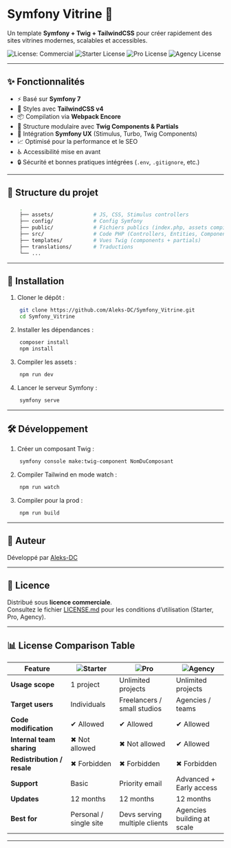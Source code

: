 # Symfony Vitrine 🚀

Un template **Symfony + Twig + TailwindCSS** pour créer rapidement des sites vitrines modernes, scalables et accessibles.

![License: Commercial](https://img.shields.io/badge/License-Commercial-blue.svg)
![Starter License](https://img.shields.io/badge/License-Starter-green.svg)
![Pro License](https://img.shields.io/badge/License-Pro-orange.svg)
![Agency License](https://img.shields.io/badge/License-Agency-purple.svg)

---

## ✨ Fonctionnalités
- ⚡️ Basé sur **Symfony 7**
- 🎨 Styles avec **TailwindCSS v4**
- 📦 Compilation via **Webpack Encore**
- 🧩 Structure modulaire avec **Twig Components & Partials**
- 🚀 Intégration **Symfony UX** (Stimulus, Turbo, Twig Components)
- 📈 Optimisé pour la performance et le SEO
- ♿ Accessibilité mise en avant
- 🔒 Sécurité et bonnes pratiques intégrées (`.env`, `.gitignore`, etc.)

---

## 📂 Structure du projet
```bash
    .
    ├── assets/             # JS, CSS, Stimulus controllers
    ├── config/             # Config Symfony
    ├── public/             # Fichiers publics (index.php, assets compilés)
    ├── src/                # Code PHP (Controllers, Entities, Components)
    ├── templates/          # Vues Twig (components + partials)
    ├── translations/       # Traductions
    └── ...
```

---

## 🚀 Installation
1. Cloner le dépôt :
```bash
    git clone https://github.com/Aleks-DC/Symfony_Vitrine.git
    cd Symfony_Vitrine
```

2. Installer les dépendances :
```bash
    composer install
    npm install
```

3. Compiler les assets :
```bash
    npm run dev
```

4. Lancer le serveur Symfony :
```bash
    symfony serve
```

---

## 🛠️ Développement
1. Créer un composant Twig :
```bash
    symfony console make:twig-component NomDuComposant
```

2. Compiler Tailwind en mode watch :
```bash
    npm run watch
```

3. Compiler pour la prod :
```bash
    npm run build
```

---

## 👤 Auteur
Développé par [Aleks-DC](https://github.com/Aleks-DC)

---

## 📜 Licence
Distribué sous **licence commerciale**.  
Consultez le fichier [LICENSE.md](./LICENSE.md) pour les conditions d’utilisation (Starter, Pro, Agency).

---

## 📊 License Comparison Table

| Feature                     | ![Starter](https://img.shields.io/badge/Starter-green.svg) | ![Pro](https://img.shields.io/badge/Pro-orange.svg) | ![Agency](https://img.shields.io/badge/Agency-purple.svg) |
|-----------------------------|------------------------------------------------------------|-----------------------------------------------------|----------------------------------------------------------|
| **Usage scope**             | 1 project   | Unlimited projects | Unlimited projects |
| **Target users**            | Individuals | Freelancers / small studios | Agencies / teams |
| **Code modification**       | ✔ Allowed   | ✔ Allowed | ✔ Allowed |
| **Internal team sharing**   | ✖ Not allowed | ✖ Not allowed | ✔ Allowed |
| **Redistribution / resale** | ✖ Forbidden | ✖ Forbidden | ✖ Forbidden |
| **Support**                 | Basic       | Priority email | Advanced + Early access |
| **Updates**                 | 12 months   | 12 months | 12 months |
| **Best for**                | Personal / single site | Devs serving multiple clients | Agencies building at scale |


---




